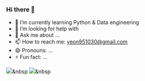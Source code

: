 ### Hi there 👋

- 🌱 I’m currently learning Python & Data engineering
- 🤔 I’m looking for help with 
- 💬 Ask me about ...
- 📫 How to reach me: yeon951030@gmail.com
- 😄 Pronouns: ...
- ⚡ Fun fact: ...

<img src="https://img.shields.io/badge/Python-3766AB?style=flat-square&logo=Python&logoColor=white"/></a>&nbsp 
<img src="https://img.shields.io/badge/PyCharm-#31B404?style=flat-square&logo=#000000&logoColor=white"/></a>&nbsp 


